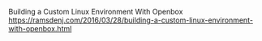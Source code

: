 Building a Custom Linux Environment With Openbox
https://ramsdenj.com/2016/03/28/building-a-custom-linux-environment-with-openbox.html
